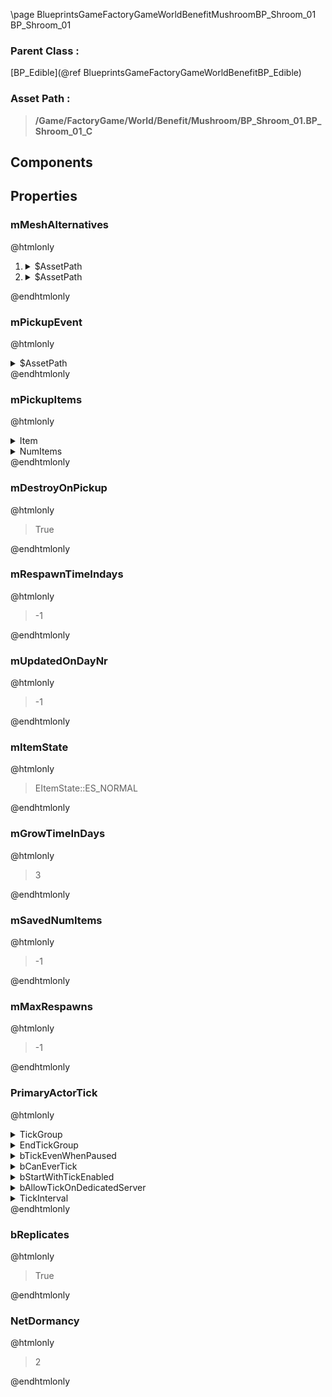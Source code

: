 \page BlueprintsGameFactoryGameWorldBenefitMushroomBP_Shroom_01 BP_Shroom_01
### Parent Class :
[BP_Edible](@ref BlueprintsGameFactoryGameWorldBenefitBP_Edible)
### Asset Path :
<b><blockquote>/Game/FactoryGame/World/Benefit/Mushroom/BP_Shroom_01.BP_Shroom_01_C</blockquote></b>
## Components

## Properties

### mMeshAlternatives
@htmlonly
<ol>
<li>
<details>
 <summary>$AssetPath</summary>
<b><a href="_blueprints_game_factory_game_world_environment_swamp_edible_mushroom_mesh_edible_mushroom_01.html"><blockquote>EdibleMushroom_01</blockquote></a></b>
</details>
</li>
<li>
<details>
 <summary>$AssetPath</summary>
<b><a href="_blueprints_game_factory_game_world_environment_swamp_edible_mushroom_mesh_edible_mushroom_02.html"><blockquote>EdibleMushroom_02</blockquote></a></b>
</details>
</li>
</ol>
@endhtmlonly

### mPickupEvent
@htmlonly
<details>
 <summary>$AssetPath</summary>
<b><a href="_blueprints_game_factory_game_world_environment_audio_play__w__pickup__consumable__shroom.html"><blockquote>Play_W_Pickup_Consumable_Shroom</blockquote></a></b>
</details>
@endhtmlonly

### mPickupItems
@htmlonly
<details>
 <summary>Item</summary>
<details>
 <summary>ItemClass</summary>
<b><a href="_blueprints_game_factory_game_resource_environment_desert_shroom_desc__shroom.html"><blockquote>Desc_Shroom</blockquote></a></b>
</details>
<details>
 <summary>ItemState</summary>
<details>
 <summary>ActorPtr</summary>
<details>
 <summary>$Empty</summary>
<blockquote>True</blockquote>
</details>
</details>
</details>
</details>
<details>
 <summary>NumItems</summary>
<blockquote>1</blockquote>
</details>
@endhtmlonly

### mDestroyOnPickup
@htmlonly
<blockquote>True</blockquote>
@endhtmlonly

### mRespawnTimeIndays
@htmlonly
<blockquote>-1</blockquote>
@endhtmlonly

### mUpdatedOnDayNr
@htmlonly
<blockquote>-1</blockquote>
@endhtmlonly

### mItemState
@htmlonly
<blockquote>EItemState::ES_NORMAL</blockquote>
@endhtmlonly

### mGrowTimeInDays
@htmlonly
<blockquote>3</blockquote>
@endhtmlonly

### mSavedNumItems
@htmlonly
<blockquote>-1</blockquote>
@endhtmlonly

### mMaxRespawns
@htmlonly
<blockquote>-1</blockquote>
@endhtmlonly

### PrimaryActorTick
@htmlonly
<details>
 <summary>TickGroup</summary>
<blockquote>0</blockquote>
</details>
<details>
 <summary>EndTickGroup</summary>
<blockquote>0</blockquote>
</details>
<details>
 <summary>bTickEvenWhenPaused</summary>
<blockquote>False</blockquote>
</details>
<details>
 <summary>bCanEverTick</summary>
<blockquote>False</blockquote>
</details>
<details>
 <summary>bStartWithTickEnabled</summary>
<blockquote>True</blockquote>
</details>
<details>
 <summary>bAllowTickOnDedicatedServer</summary>
<blockquote>True</blockquote>
</details>
<details>
 <summary>TickInterval</summary>
<blockquote>0</blockquote>
</details>
@endhtmlonly

### bReplicates
@htmlonly
<blockquote>True</blockquote>
@endhtmlonly

### NetDormancy
@htmlonly
<blockquote>2</blockquote>
@endhtmlonly

